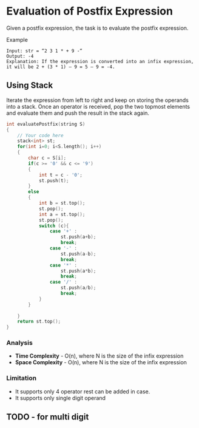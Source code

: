 # Evaluation of Postfix Expression

Given a postfix expression, the task is to evaluate the postfix expression.

Example
```
Input: str = “2 3 1 * + 9 -“
Output: -4
Explanation: If the expression is converted into an infix expression, it will be 2 + (3 * 1) – 9 = 5 – 9 = -4.
```

## Using Stack

Iterate the expression from left to right and keep on storing the operands into a stack. Once an operator is received, pop the two topmost elements and evaluate them and push the result in the stack again.

```cpp
int evaluatePostfix(string S)
{
    // Your code here
    stack<int> st;
    for(int i=0; i<S.length(); i++)
    {
        char c = S[i];
        if(c >= '0' && c <= '9')
        {
            int t = c - '0';
            st.push(t);
        }
        else
        {
            int b = st.top();
            st.pop();
            int a = st.top();
            st.pop();
            switch (c){
                case '+' :
                    st.push(a+b);
                    break;
                case '-' :
                    st.push(a-b);
                    break;
                case '*' :
                    st.push(a*b);
                    break;
                case '/' :
                    st.push(a/b);
                    break;
            }
        }
        
    }
    return st.top();
}
```

### Analysis
- **Time Complexity** - O(n), where N is the size of the infix expression
- **Space Complexity** - O(n), where N is the size of the infix expression

### Limitation
- It supports only 4 operator rest can be added in case.
- It supports only single digit operand
## TODO - for multi digit 
